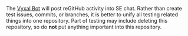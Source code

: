 The [Vyxal Bot](https://github.com/Vyxal/VyxalBotSE) will post reGitHub activity into SE chat. Rather than create test issues, commits, or branches, it is better to unify all testing related things into one repository. Part of testing may include deleting this repository, so do **not** put anything important into this repository.
